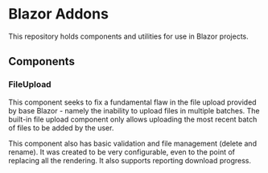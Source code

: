 # Blazor Addons
This repository holds components and utilities for use in Blazor projects.

## Components

### FileUpload
This component seeks to fix a fundamental flaw in the file upload provided by base Blazor - namely the inability to upload files in multiple batches. The built-in file upload component only allows uploading the most recent batch of files to be added by the user.

This component also has basic validation and file management (delete and rename). It was created to be very configurable, even to the point of replacing all the rendering. It also supports reporting download progress.
